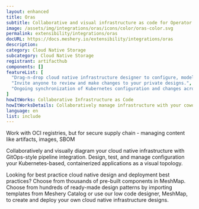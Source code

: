 ```yaml
---
layout: enhanced
title: Oras
subtitle: Collaborative and visual infrastructure as code for Operator
image: /assets/img/integrations/oras/icons/color/oras-color.svg
permalink: extensibility/integrations/oras
docURL: https://docs.meshery.io/extensibility/integrations/oras
description: 
category: Cloud Native Storage
subcategory: Cloud Native Storage
registrant: artifacthub
components: []
featureList: [
  "Drag-n-drop cloud native infrastructure designer to configure, model, and deploy your workloads.",
  "Invite anyone to review and make changes to your private designs.",
  "Ongoing synchronization of Kubernetes configuration and changes across any number of clusters."
]
howItWorks: Collaborative Infrastructure as Code
howItWorksDetails: Collaboratively manage infrastructure with your coworkers synchronously sharing the same designs.
language: en
list: include
---
```

<p>
Work with OCI registries, but for secure supply chain - managing content like artifacts, images, SBOM
</p>
<p>
    Collaboratively and visually diagram your cloud native infrastructure with GitOps-style pipeline integration. Design, test, and manage configuration your Kubernetes-based, containerized applications as a visual topology.
</p>
<p>
    Looking for best practice cloud native design and deployment best practices? Choose from thousands of pre-built components in MeshMap. Choose from hundreds of ready-made design patterns by importing templates from Meshery Catalog or use our low code designer, MeshMap, to create and deploy your own cloud native infrastructure designs.
</p>
